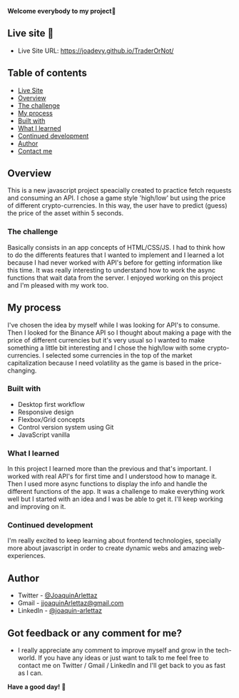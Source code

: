 **Welcome everybody to my project👋**

## Live site 🚀
- Live Site URL: https://joadevy.github.io/TraderOrNot/

## Table of contents
  - [Live Site](#live-site)
  - [Overview](#overview)
  - [The challenge](#the-challenge)
  - [My process](#my-process)
  - [Built with](#built-with)
  - [What I learned](#what-I-learned)
  - [Continued development](#continued-development)
  - [Author](#author)
  - [Contact me](#got-feedback-or-any-comment-for-me)

## Overview
This is a new javascript project speacially created to practice fetch requests and consuming an API. I chose a game style 'high/low' but using the price of different crypto-currencies. In this way, the user have to predict (guess) the price of the asset within 5 seconds. 
 
### The challenge
Basically consists in an app concepts of HTML/CSS/JS. I had to think how to do the differents features that I wanted to implement and I learned a lot because I had never worked with API's before for getting information like this time. It was really interesting to understand how to work the async functions that wait data from the server. I enjoyed working on this project and I'm pleased with my work too.

## My process
I've chosen the idea by myself while I was looking for API's to consume. Then I looked for the Binance API so I thought about making a page with the price of different currencies but it's very usual so I wanted to make something a little bit interesting and I chose the high/low with some crypto-currencies. I selected some currencies in the top of the market capitalization because I need volatility as the game is based in the price-changing.

### Built with

- Desktop first workflow
- Responsive design
- Flexbox/Grid concepts
- Control version system using Git
- JavaScript vanilla

### What I learned
In this project I learned more than the previous and that's important. I worked with real API's for first time and I understood how to manage it. Then I used more async functions to display the info and handle the different functions of the app.
It was a challenge to make everything work well but I started with an idea and I was be able to get it. I'll keep working and improving on it.

### Continued development
I'm really excited to keep learning about frontend technologies, specially more about javascript in order to create dynamic webs and amazing web-experiences.

## Author

- Twitter - [@JoaquinArlettaz](https://twitter.com/JoaquinArlettaz)
- Gmail - [jjoaquinArlettaz@gmail.com](mailto:jjoaquinarlettaz@gmail.com)
- LinkedIn - [@joaquin-arlettaz](https://www.linkedin.com/in/joaqu%C3%ADn-arlettaz/)

## Got feedback or any comment for me?

- I really appreciate any comment to improve myself and grow in the tech-world. If you have any ideas or just want to talk to me feel free to contact me on Twitter / Gmail / LinkedIn and I'll get back to you as fast as I can.  

**Have a good day!** 🚀
